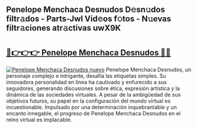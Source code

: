 ## Penelope Menchaca Desnudos D𝚎sn𝚞dos filtr𝚊dos - Parts-Jwl Vid𝚎os f𝚘tos - N𝚞evas filtr𝚊ciones atr𝚊ctivas uwX9K

# <h2><a href="http://mb7kd5.tromn.icu/?c=Penelope+Menchaca+Desnudos">🔗👉👉👉 Penelope Menchaca Desnudos 🔗🔗</a></h2>

[![Penelope Menchaca Desnudos nuevo](https://i.imgur.com/pEAQMta.gif)](http://mb7kd5.tromn.icu/?c=Penelope+Menchaca+Desnudos)
Penelope Menchaca Desnudos, un personaje complejo e intrigante, desafía las etiquetas simples. Su innovadora personalidad en línea ha cautivado y enfurecido a sus seguidores, generando discusiones sobre ética, expresión artística y la dinámica de las sociedades virtuales. A pesar de la ambigüedad de sus objetivos futuros, su papel en la configuración del mundo virtual es incuestionable. Impulsado por una determinación inquebrantable y un encanto innegable, el progreso de Penelope Menchaca Desnudos en el reino virtual es implacable.
